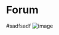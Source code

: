 # Forum
#sadfsadf
![image](https://user-images.githubusercontent.com/32520260/115362174-f2446880-a1c9-11eb-8d59-35e06e0d2051.png)

